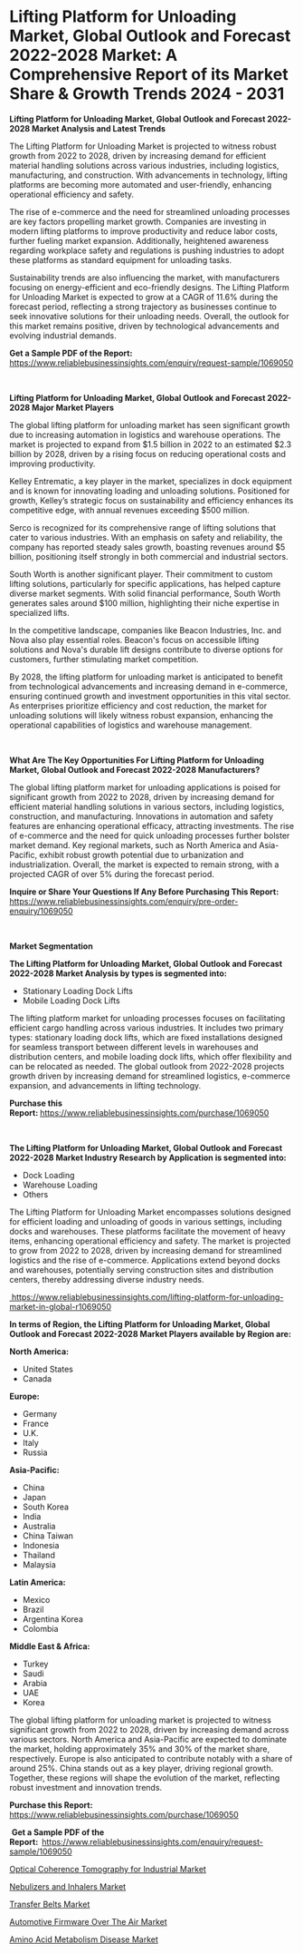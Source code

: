 <p><h1>Lifting Platform for Unloading Market, Global Outlook and Forecast 2022-2028 Market: A Comprehensive Report of its Market Share & Growth Trends 2024 - 2031</h1></p><p><strong>Lifting Platform for Unloading Market, Global Outlook and Forecast 2022-2028 Market Analysis and Latest Trends</strong></p>
<p><p>The Lifting Platform for Unloading Market is projected to witness robust growth from 2022 to 2028, driven by increasing demand for efficient material handling solutions across various industries, including logistics, manufacturing, and construction. With advancements in technology, lifting platforms are becoming more automated and user-friendly, enhancing operational efficiency and safety. </p><p>The rise of e-commerce and the need for streamlined unloading processes are key factors propelling market growth. Companies are investing in modern lifting platforms to improve productivity and reduce labor costs, further fueling market expansion. Additionally, heightened awareness regarding workplace safety and regulations is pushing industries to adopt these platforms as standard equipment for unloading tasks.</p><p>Sustainability trends are also influencing the market, with manufacturers focusing on energy-efficient and eco-friendly designs. The Lifting Platform for Unloading Market is expected to grow at a CAGR of 11.6% during the forecast period, reflecting a strong trajectory as businesses continue to seek innovative solutions for their unloading needs. Overall, the outlook for this market remains positive, driven by technological advancements and evolving industrial demands.</p></p>
<p><strong>Get a Sample PDF of the Report:&nbsp;</strong> <a href="https://www.reliablebusinessinsights.com/enquiry/request-sample/1069050">https://www.reliablebusinessinsights.com/enquiry/request-sample/1069050</a></p>
<p>&nbsp;</p>
<p><strong>Lifting Platform for Unloading Market, Global Outlook and Forecast 2022-2028 Major Market Players</strong></p>
<p><p>The global lifting platform for unloading market has seen significant growth due to increasing automation in logistics and warehouse operations. The market is projected to expand from $1.5 billion in 2022 to an estimated $2.3 billion by 2028, driven by a rising focus on reducing operational costs and improving productivity.</p><p>Kelley Entrematic, a key player in the market, specializes in dock equipment and is known for innovating loading and unloading solutions. Positioned for growth, Kelley’s strategic focus on sustainability and efficiency enhances its competitive edge, with annual revenues exceeding $500 million.</p><p>Serco is recognized for its comprehensive range of lifting solutions that cater to various industries. With an emphasis on safety and reliability, the company has reported steady sales growth, boasting revenues around $5 billion, positioning itself strongly in both commercial and industrial sectors.</p><p>South Worth is another significant player. Their commitment to custom lifting solutions, particularly for specific applications, has helped capture diverse market segments. With solid financial performance, South Worth generates sales around $100 million, highlighting their niche expertise in specialized lifts.</p><p>In the competitive landscape, companies like Beacon Industries, Inc. and Nova also play essential roles. Beacon's focus on accessible lifting solutions and Nova's durable lift designs contribute to diverse options for customers, further stimulating market competition.</p><p>By 2028, the lifting platform for unloading market is anticipated to benefit from technological advancements and increasing demand in e-commerce, ensuring continued growth and investment opportunities in this vital sector. As enterprises prioritize efficiency and cost reduction, the market for unloading solutions will likely witness robust expansion, enhancing the operational capabilities of logistics and warehouse management.</p></p>
<p>&nbsp;</p>
<p><strong>What Are The Key Opportunities For Lifting Platform for Unloading Market, Global Outlook and Forecast 2022-2028 Manufacturers?</strong></p>
<p><p>The global lifting platform market for unloading applications is poised for significant growth from 2022 to 2028, driven by increasing demand for efficient material handling solutions in various sectors, including logistics, construction, and manufacturing. Innovations in automation and safety features are enhancing operational efficacy, attracting investments. The rise of e-commerce and the need for quick unloading processes further bolster market demand. Key regional markets, such as North America and Asia-Pacific, exhibit robust growth potential due to urbanization and industrialization. Overall, the market is expected to remain strong, with a projected CAGR of over 5% during the forecast period.</p></p>
<p><strong>Inquire or Share Your Questions If Any Before Purchasing This Report:</strong> <a href="https://www.reliablebusinessinsights.com/enquiry/pre-order-enquiry/1069050">https://www.reliablebusinessinsights.com/enquiry/pre-order-enquiry/1069050</a></p>
<p>&nbsp;</p>
<p><strong>Market Segmentation</strong></p>
<p><strong>The Lifting Platform for Unloading Market, Global Outlook and Forecast 2022-2028 Market Analysis by types is segmented into:</strong></p>
<p><ul><li>Stationary Loading Dock Lifts</li><li>Mobile Loading Dock Lifts</li></ul></p>
<p><p>The lifting platform market for unloading processes focuses on facilitating efficient cargo handling across various industries. It includes two primary types: stationary loading dock lifts, which are fixed installations designed for seamless transport between different levels in warehouses and distribution centers, and mobile loading dock lifts, which offer flexibility and can be relocated as needed. The global outlook from 2022-2028 projects growth driven by increasing demand for streamlined logistics, e-commerce expansion, and advancements in lifting technology.</p></p>
<p><strong>Purchase this Report:&nbsp;</strong><a href="https://www.reliablebusinessinsights.com/purchase/1069050">https://www.reliablebusinessinsights.com/purchase/1069050</a></p>
<p>&nbsp;</p>
<p><strong>The Lifting Platform for Unloading Market, Global Outlook and Forecast 2022-2028 Market Industry Research by Application is segmented into:</strong></p>
<p><ul><li>Dock Loading</li><li>Warehouse Loading</li><li>Others</li></ul></p>
<p><p>The Lifting Platform for Unloading Market encompasses solutions designed for efficient loading and unloading of goods in various settings, including docks and warehouses. These platforms facilitate the movement of heavy items, enhancing operational efficiency and safety. The market is projected to grow from 2022 to 2028, driven by increasing demand for streamlined logistics and the rise of e-commerce. Applications extend beyond docks and warehouses, potentially serving construction sites and distribution centers, thereby addressing diverse industry needs.</p></p>
<p><a href="https://www.reliablebusinessinsights.com/lifting-platform-for-unloading-market-in-global-r1069050">&nbsp;https://www.reliablebusinessinsights.com/lifting-platform-for-unloading-market-in-global-r1069050</a></p>
<p><strong>In terms of Region, the Lifting Platform for Unloading Market, Global Outlook and Forecast 2022-2028 Market Players available by Region are:</strong></p>
<p>
    <p> <strong> North America: </strong>
        <ul>
            <li>United States</li>
            <li>Canada</li>
        </ul>
        </p> 
    <p> <strong> Europe: </strong>
        <ul>
            <li>Germany</li>
            <li>France</li>
            <li>U.K.</li>
            <li>Italy</li>
            <li>Russia</li>
        </ul>
        </p> 
    <p> <strong> Asia-Pacific: </strong>
        <ul>
            <li>China</li>
            <li>Japan</li>
            <li>South Korea</li>
            <li>India</li>
            <li>Australia</li>
            <li>China Taiwan</li>
            <li>Indonesia</li>
            <li>Thailand</li>
            <li>Malaysia</li>
        </ul>
        </p> 
    <p> <strong> Latin America: </strong>
        <ul>
            <li>Mexico</li>
            <li>Brazil</li>
            <li>Argentina Korea</li>
            <li>Colombia</li>
        </ul>
        </p> 
    <p> <strong> Middle East & Africa: </strong>
        <ul>
            <li>Turkey</li>
            <li>Saudi</li>
            <li>Arabia</li>
            <li>UAE</li>
            <li>Korea</li>
        </ul>
    </p>
    </p>
<p><p>The global lifting platform for unloading market is projected to witness significant growth from 2022 to 2028, driven by increasing demand across various sectors. North America and Asia-Pacific are expected to dominate the market, holding approximately 35% and 30% of the market share, respectively. Europe is also anticipated to contribute notably with a share of around 25%. China stands out as a key player, driving regional growth. Together, these regions will shape the evolution of the market, reflecting robust investment and innovation trends.</p></p>
<p><strong>Purchase this Report: </strong><a href="https://www.reliablebusinessinsights.com/purchase/1069050">https://www.reliablebusinessinsights.com/purchase/1069050</a></p>
<p>&nbsp;<strong>Get a Sample PDF of the Report:&nbsp;&nbsp;</strong><a href="https://www.reliablebusinessinsights.com/enquiry/request-sample/1069050">https://www.reliablebusinessinsights.com/enquiry/request-sample/1069050</a></p>
<p><strong></strong></p>
<p><p><a href="https://medium.com/@aureliarice/optical-coherence-tomography-for-industrial-market-research-report-market-forecast-and-growth-7c6138615b11">Optical Coherence Tomography for Industrial Market</a></p><p><a href="https://www.linkedin.com/pulse/global-nebulizers-inhalers-market-opportunities-challenges2024-sruuf?trackingId=HlcT34bhRDCug40RT3dBVw%3D%3D">Nebulizers and Inhalers Market</a></p><p><a href="https://www.linkedin.com/pulse/transfer-belts-market-size-share-growth-analysis-type-application-khizf?trackingId=2j2jrUOyS2qMqtVPdpZ48A%3D%3D">Transfer Belts Market</a></p><p><a href="https://medium.com/@aureliarice/global-automotive-firmware-over-the-air-market-opportunities-and-forecast-for-period-from-2024-to-a16cc58c19e1">Automotive Firmware Over The Air Market</a></p><p><a href="https://issuu.com/reportprime-2/docs/amino-acid-metabolism-disease-marke_b53b78056f9116">Amino Acid Metabolism Disease Market</a></p></p>